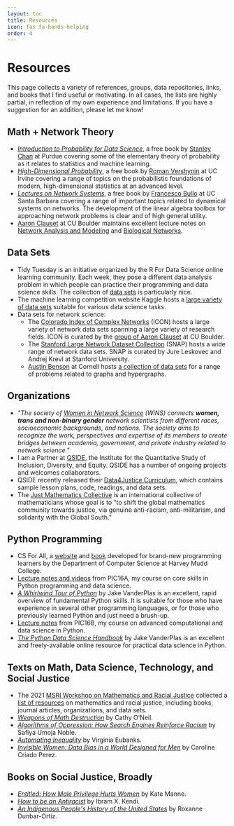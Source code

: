 ```yaml
---
layout: toc
title: Resources
icon: fas fa-hands-helping
order: 4
---
```


# Resources

This page collects a variety of references, groups, data repositories, links, and books that I find useful or motivating. In all cases, the lists are highly partial, in reflection of my own experience and limitations. If you have a suggestion for an addition, please let me know! 

## Math + Network Theory

- [*Introduction to Probability for Data Science*](https://probability4datascience.com/?source=techstories.org), a free book by [Stanley Chan](https://engineering.purdue.edu/ChanGroup/stanleychan.html) at Purdue covering some of the elementary theory of probability as it relates to statistics and machine learning. 
- [*High-Dimensional Probability*](https://www.math.uci.edu/~rvershyn/papers/HDP-book/HDP-book.pdf), a free book by [Roman Vershynin](https://www.math.uci.edu/~rvershyn/) at UC Irvine covering a range of topics on the probabilistic foundations of modern, high-dimensional statistics at an advanced level. 
- [*Lectures on Network Systems*](http://motion.me.ucsb.edu/book-lns/), a free book by [Francesco Bullo](http://motion.me.ucsb.edu/) at UC Santa Barbara covering a range of important topics related to dynamical systems on networks. The development of the linear algebra toolbox for approaching network problems is clear and of high general utility.   
- [Aaron Clauset](https://aaronclauset.github.io/) at CU Boulder maintains excellent lecture notes on [Network Analysis and Modeling](https://aaronclauset.github.io/courses/5352/) and [Biological Networks](https://aaronclauset.github.io/courses/3352/). 

## Data Sets

- Tidy Tuesday is an initiative organized by the R For Data Science online learning community. Each week, they pose a different data analysis problem in which people can practice their programming and data science skills. The collection of [data sets](https://github.com/rfordatascience/tidytuesday) is particularly nice. 
- The machine learning competition website Kaggle hosts a [large variety of data sets](https://www.kaggle.com/datasets) suitable for various data science tasks.  
- Data sets for network science: 
    - The [Colorado Index of Complex Networks](https://icon.colorado.edu/#!/) (ICON) hosts a large variety of network data sets spanning a large variety of research fields. ICON is curated by the [group of Aaron Clauset](https://aaronclauset.github.io) at CU Boulder. 
    - The [Stanford Large Network Dataset Collection](https://snap.stanford.edu/data/) (SNAP) hosts a wide range of network data sets. SNAP is curated by Jure Leskovec and Andrej Krevl at Stanford University. 
    - [Austin Benson](https://www.cs.cornell.edu/~arb/) at Cornell hosts [a collection of data sets](https://www.cs.cornell.edu/~arb/data/) for a range of problems related to graphs and hypergraphs. 

## Organizations

- *"The society of [Women in Network Science](https://www.networkscienceinstitute.org/wins) (WiNS) connects **women, trans and non-binary gender** network scientists from different races, socioeconomic backgrounds, and nations. The society aims to recognize the work, perspectives and expertise of its members to create bridges between academia, government, and private industry related to network science."* 
- I am a Partner at [QSIDE](https://qsideinstitute.org/), the Institute for the Quantitative Study of Inclusion, Diversity, and Equity. QSIDE has a number of ongoing projects and welcomes collaborators. 
- QSIDE recently released their [Data4Justice Curriculum](https://qsideinstitute.org/qside-data4justice-curriculum-outline/), which contains sample lesson plans, code, readings, and data sets. 
- The [Just Mathematics Collective](https://www.justmathematicscollective.net/) is an international collective of mathematicians whose goal is to "to shift the global mathematics community towards justice, via genuine anti-racism, anti-militarism, and solidarity with the Global South."

## Python Programming

- CS For All, a [website](https://www.cs.hmc.edu/twiki/bin/view/CSforAll) and [book](https://www.cs.hmc.edu/twiki/bin/view/CSforAll) developed for brand-new programming learners by the Department of Computer Science at Harvey Mudd College. 
- [Lecture notes and videos](https://philchodrow.github.io/PIC16A/schedule/) from PIC16A, my course on core skills in Python programming and data science. 
- [*A Whirlwind Tour of Python*](https://jakevdp.github.io/WhirlwindTourOfPython/) by Jake VanderPlas is an excellent, rapid overview of fundamental Python skills. It is suitable for those who have experience in several other programming languages, or for those who previously learned Python and just need a brush-up.  
- [Lecture notes](https://philchodrow.github.io/PIC16B/schedule/) from PIC16B, my course on advanced computational and data science in Python.  
- [*The Python Data Science Handbook*](https://jakevdp.github.io/PythonDataScienceHandbook/) by Jake VanderPlas is an excellent and freely-available online resource for practical data science in Python. 

## Texts on Math, Data Science, Technology, and Social Justice

- The 2021 [MSRI Workshop on Mathematics and Racial Justice](https://www.msri.org/workshops/1012) collected a [list of resources](https://docs.google.com/document/d/1-40eCiJdlOIxDWnALv-kqO5-0c5NH1M857-_kTj-GeE/edit?usp=sharing) on mathematics and racial justice, including books, journal articles, organizations, and data sets.
- [*Weapons of Math Destruction*](https://bookshop.org/books/weapons-of-math-destruction-how-big-data-increases-inequality-and-threatens-democracy/9780553418835) by Cathy O'Neil.
- [*Algorithms of Oppression: How Search Engines Reinforce Racism*](https://bookshop.org/books/algorithms-of-oppression-how-search-engines-reinforce-racism/9781479837243) by Safiya Umoja Noble.
- [*Automating Inequality*](https://bookshop.org/books/automating-inequality-how-high-tech-tools-profile-police-and-punish-the-poor/9781250215789) by Virginia Eubanks.
- [*Invisible Women: Data Bias in a World Designed for Men*](https://bookshop.org/books/invisible-women-data-bias-in-a-world-designed-for-men/9781419735219) by Caroline Criado Perez. 

## Books on Social Justice, Broadly

- [*Entitled: How Male Privilege Hurts Women*](https://bookshop.org/books/entitled-how-male-privilege-hurts-women/9781984826558) by Kate Manne. 
- [*How to be an Antiracist*](https://bookshop.org/books/how-to-be-an-antiracist/9780525509288) by Ibram X. Kendi. 
- [*An Indigenous People's History of the United States*](https://bookshop.org/books/an-indigenous-peoples-history-of-the-united-states/9780807057834) by Roxanne Dunbar-Ortiz. 